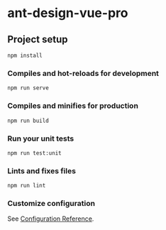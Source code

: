 # ant-design-vue-pro

## Project setup
```
npm install
```

### Compiles and hot-reloads for development
```
npm run serve
```

### Compiles and minifies for production
```
npm run build
```

### Run your unit tests
```
npm run test:unit
```

### Lints and fixes files
```
npm run lint
```

### Customize configuration
See [Configuration Reference](https://cli.vuejs.org/config/).
<!-- 
一、路由和布局
1.先写注册和登录的路由 自定义webpack和babel配置完成后
2.在切换路由的时候给用户友好提示 安装npm i nprogress 做加载的动画
router.beforeEach((to,from,next)=>{
  Nprogress.start();
  next();
});
router.afterEach((to,from,next)=>{
  Nprogress.done();
})
export default router;
3.引入ant design的组件 如设置抽屉 里面的样式单选键盘 配置完后 点击需要同步在布局上
然后通过抽屉与basiclayout通过属性的传递和事件通知的一个方式去改变主题，可以把配置建立在router
信息的里面。存放在query里面 需要把值同步到router query里面就不适合用v-model

二、菜单和路由结合
如果菜单多级，就需要用递归的方式去生成菜单 ，
如果使用jsx,使用的递归，形参的菜单就会非常方便，
如果使用单文件的方式，就需要遵循vue单文件递归的规范去写递归方式的组件
1.完成菜单路由配置
2.在根据制定路由配置的规范，去生成菜单的原始数据
 -->

 <!-- 
 三、如何使用路由管理用户权限

 1、先建立一个utils(工具包文件）
 a、写一个权限校验的函数，,权限是通过后台的权限返回给我们的，为了方便用一个假的数据
 export function getCurrentAuthority() {
  return【“admin”】 
 }
 b、在建立一个做校验的函数，就是我们需要的一个权限,获取到我们现在的权限，和我们需要的权限进行一个
 校验，如果用户的权限属于这个范围内，就返回一个true，没有通过就返回一个false
  export function check(authority) {
  const current = getCurrentAuthority();
  return current.some(item => authority.includes(item));
}
 c.验证登录情况函数，如果说我获取到了当前的用户权限，而且用户权限不等于guest游客，那么就是登陆了
  export function isLogin () {
  const current = getCurrentAuthority();
  return current && current[0] !== "guest";
}

四、路由式权限控制，如何去判断路由是否有权限，同样也是通过给路由配置meta信息，在路由守卫中进行判断，
 安装npm i lodash 来监控  Lodash是一个著名的javascript原生库，不需要引入其他第三方依赖。
 是一个意在提高开发者效率,提高JS原生方法性能的JS库。

 _.findLast是从右至左遍历collection （集合）元素的。
 如 
 _.findLast([1, 2, 3, 4], function(n) {
  return n % 2 == 1;
});
// => 3
  -->

  <!-- 
  五、更加精细化的权限设置（权限组件，权限指令
  1.组件式的权限控制，
  a、首先在components下新建立一个组件，Authorized.vue，这个组件仅仅是权限控制的一部分
  所以可以用函数式组件来提高我们的渲染性能的，函数时组件使用template的话会有些限制，需要一个check的函数
  校验我们的权限。
  b、函数式组件里面是没有this的，那如何把这个check给到template中使用呢？这一块就不是很方便了，
  在template中，不能把slot作为根元素的，如果想直接加载slot，要提供一个其他的标签，这样就会破坏原有的HTML结
  构，这样不是很友好的，会破坏我们的样式，基于这个问题就不使用template，就直接写render,它提供两个参数，第一个是create element，第二个是context，这时候可以去context里面取出props，和scopedSlots ,和Slot可以挂载到scopedSlots 下面，不用区分是作用域插槽和具名插槽，
  c、在直接返回一个check通过传递过来的authrized，如果校验通过就返回插槽，就是传递过来的子组件，如果没有校验通过的话就返回null，在到props里去声明，权限的对象里的属性和值，
  d、配置完成，但是在权限校验的时候会经常使用的，每次都要import进来就不是很方便，那么可以注册为全局组件
  e.将权限设置注册为全局组件，依然是在main.js里注册，注册方式就不是vue.use了，之所以之前的使用vue.use是因为已经做过一些处理，vue全局注册的方式，就是最开始vue讲到的 vue.component("Authorized",Authorized),注册完就可以在组件中使用了，
  f.测试。测试抽屉权限，只有管理员可以设置
  2.指令式权限设置，不会出现上面的组件式设置的需要写一个组件去嵌套他
  a、首先可以在src里新建一个专门存放指令的文件directives-auth.js,同样也是先把权限校验的引入进去。
  b、把这个指令写成一个自己去注册的，引用的一个指令,名称的话可以用户自己选择配置，不用的话默认就是auth。
  c、在指令这个insert周期里面去做一个权限的校验，如果没有校验成功，就直接把我们的元素从dom节点中移除掉。
  d、在把install暴露出去，配置好后 同样需要去main.js里使用，因为是插件式的方式，可以直接使用Vue.use。
  总结：不管是权限组件还是权限指令，效果都达到了，但是指令式的权限控制它是有一定的弊端的，只有在第一次的时候才可以控制，那如果说是权限式动态的更改的，就没有办法去控制本来的一个，我们把它remove掉了，不能把它给加回来了，这就是权限指令的一个弊端，组件式的指令就比较灵活一些，唯一的一个弊端就是写法不太方便，需要自己写一个组件然后嵌套进来，优点就是比较灵活，但是权限一个不会随意的变动，一般情况下给用户配置的管理员就是管理员，普通用户就是普通用户，具体使用看需求
  重点：
  1、render 函数  书写了函数式组件 又使用全局的方式注册了一个组件，不是像组件里面注册的，只能在当前的组件中使用，全局注册的可以在整个系统中项目中都可以使用，不用在每次都import进来了
  2、自定义指令  使用插件式这样一个注册指令的方式，就通过vue.use的这样一个形式
   -->

   <!-- 
   六、第三方库的使用
   涉及的Vue知识点，主要是
   a、vue的生命周期钩子 ：beforeCreate、created、mounted、beforeDestroy

   b、ref的一个使用：ref 被用来给元素或子组件注册引用信息。引用信息将会注册在父组件的 $refs 对象上。如果在普通的 DOM 元素上使用，引用指向的就是 DOM 元素；如果用在子组件上，引用就指向组件实例：
    -->
  <!-- 
  七、高效的使用Mock数据进行开发
  a、首先 npm i axios，在到src里建立mock文件夹-dashbo_chart.js,在拿到方法 拿到值，值时自己定义的
  b、那router.js中就不能用import default的形式了，因为mock的文件时需要在node的环境下运行的，所以需要common js 的一个规范，模块化比较流行的有 common js ，cmd， amd ，和es6的模块化规范
  c、mock文件写好后，要做的就是接口请求过来之后，我们要我们这个接口，把它代理到mock文件中。
  d、更改配置，就是我们的vue-cli它提供的一个config js，我们是可以更改我们webpack的一些配置的，在前面章节中css也是定义了一个less的webpack的配置，我们现在前端在页面上跑起来的画url实际上webpack给我们提供了一个服务的，这个是devServer，可以去vue-cil里面也有devServer最简单的一个更改的一个配置，如果这个不能满足我们的需求，我们还可以去看webpack的一个文档https://webpack.docschina.org/configuration/dev-server/#devserver-proxy,里面会有一些更加复炸的事例，现在要的就是devServer，然后proxy 代理的我们api这样一个接口的时候，通过bypass去做一些mock数据的一些拦截 代理的操作,复制这段代码，devServer: {
    proxy: {
      '/api': {
        target: 'http://localhost:3000',
        bypass: function (req, res, proxyOptions) {
          if (req.headers.accept.indexOf('html') !== -1) {
            console.log('Skipping proxy for browser request.');
            return '/index.html';
          }
        },
      },
    },
  },到vue.config文件中。
  f、当是我们api请求的时候，我们是可以拿到url的一个pass的链接的，按照约定的规范，就是api截断之后，把后面的dashboard chart阻断成我们的一个文件名称。name就是我们需要mock下面的文件名称了,在把mock文件require进去
  g、mock方案完成后，还存在一个问题 当require进来之后 这个模块被缓存掉了，也就是说require完之后在去更改mock数据，是不生效的，当每次结果过来时，想要改动，想要生效，必须要清除缓存
  重点：一个是用cil去定制webpack，尤其是定制的webpack的devServer，来集成我们mock的数据方案，进一步提升我们的开发效率
   -->

   <!-- 
   八、开发完后需要与后端进行联调，需要一个比较简单的方式能够快递的切换mock环境和联调环境，可以添加环境变量去区分这个环境
   首先环境变量可以在package.js里面新增一个命令, "serve:no-mock": "Mock=none vue-cli-service serve",这个就只能在Linux mac下使用，如果需要在window下使用，需要在添加一个包 npm i cross-env 在把cross-env添加到命令里，这样mac和window就都没有问题了，
   还需要更改一下vue.config 需要在判断一下,由于更改了config我们需要重启一下环境
  一般情况不会直接使用axios这个库去法请求，会在去做一些二次封装，做一些错误的统一的处理，可以在捕捉错误的函数后面街上一个promise.reject，这么做的好处就是请求的时候在正确的回调里面 如果说return了一个promise.reject，就不会进入then的回调里面去了，这样的话去处理数据的时候就不用特别去考虑有没有值或者是data和不合理，如果想去进一步catch处理错误信息也是可以的，一般情况下，在这里做一个提醒就可以了，
  然后在把analysis里面的借口去更改为刚刚写的request.js文件，因为现在每次都需要引入，所以我们可以把这个挂载到main.js原型里，然后我们就可以通过this.$request的形式直接去访问也是可以的，如果想要给404和文字给一些样式信息，我们可以使用render函数，但是render函数比较繁琐，我们还可以使用jsx，首先将jsx配置到我们项目中，具体如下
  a，查看vue.js中支持jsx的babel插件，网站https://github.com/vuejs/jsx-vue2，安装npm install @vue/babel-preset-jsx @vue/babel-helper-vue-jsx-merge-props，在到babel中配置'@vue/babel-preset-jsx',载重启服务器，重启完后就可以对message去做一个定制化的东西，我们可以使用一个方法来返回一个vnode，这个方法的第一个参数就是create Element
    -->